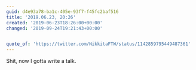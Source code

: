 ```yaml
---
guid: d4e93a78-ba1c-405e-93f7-f45fc2baf516
title: '2019.06.23, 20:26'
created: '2019-06-23T18:26:00+00:00'
changed: '2019-09-24T19:21:43+00:00'


quote_of: 'https://twitter.com/NikkitaFTW/status/1142859795449487361'
---
```


Shit, now I gotta write a talk. 

